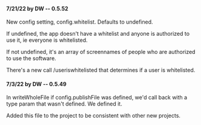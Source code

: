 #### 7/21/22 by DW -- 0.5.52

New config setting, config.whitelist. Defaults to undefined. 

If undefined, the app doesn't have a whitelist and anyone is authorized to use it, ie everyone is whitelisted. 

If not undefined, it's an array of screennames of people who are authorized to use the software. 

There's a new call /useriswhitelisted that determines if a user is whitelisted. 

#### 7/3/22 by DW -- 0.5.49

In writeWholeFile if config.publishFile was defined, we'd call back with a type param that wasn't defined. We defined it. 

Added this file to the project to be consistent with other new projects.

